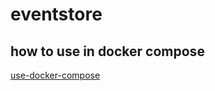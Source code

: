 # eventstore

## how to use in docker compose

[use-docker-compose](https://developers.eventstore.com/server/v20.10/docs/installation/docker.html#use-docker-compose)